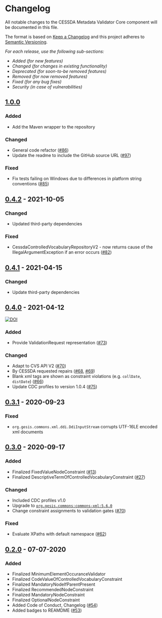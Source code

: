 # Changelog

All notable changes to the CESSDA Metadata Validator Core component will be documented in this file.

The format is based on [Keep a Changelog](http://keepachangelog.com/en/1.0.0/)
and this project adheres to [Semantic Versioning](http://semver.org/spec/v2.0.0.html).

*For each release, use the following sub-sections:*

- *Added (for new features)*
- *Changed (for changes in existing functionality)*
- *Deprecated (for soon-to-be removed features)*
- *Removed (for now removed features)*
- *Fixed (for any bug fixes)*
- *Security (in case of vulnerabilities)*

## [1.0.0]

### Added

- Add the Maven wrapper to the repository

### Changed

- General code refactor ([#86](https://github.com/cessda/cessda.cmv.core/issues/86))
- Update the readme to include the GitHub source URL
  ([#97](https://github.com/cessda/cessda.cmv.core/issues/97))

### Fixed

- Fix tests failing on Windows due to differences in platform string conventions
  ([#85](https://github.com/cessda/cessda.cmv.core/issues/85))

## [0.4.2] - 2021-10-05

### Changed

- Updated third-party dependencies

### Fixed

- CessdaControlledVocabularyRepositoryV2 - now returns cause of the
  IllegalArgumentException if an error occurs
  ([#82](https://github.com/cessda/cessda.cmv.core/issues/82))

## [0.4.1] - 2021-04-15

### Changed

- Update third-party dependencies

## [0.4.0] - 2021-04-12

[![DOI](https://zenodo.org/badge/DOI/10.5281/zenodo.4680640.svg)](https://doi.org/10.5281/zenodo.4680640)

### Added

- Provide ValidationRequest representation ([#73](https://github.com/cessda/cessda.cmv.core/issues/73))

### Changed

- Adapt to CVS API V2 ([#70](https://github.com/cessda/cessda.cmv.core/issues/70))
- By CESSDA requested repairs ([#68](https://github.com/cessda/cessda.cmv.core/issues/), [#69](https://github.com/cessda/cessda.cmv.core/issues/))
- Blank xml tags are shown as constraint violations (e.g. `collDate`, `distDate`) ([#66](https://github.com/cessda/cessda.cmv.core/issues/))
- Update CDC profiles to version 1.0.4 ([#75](https://github.com/cessda/cessda.cmv.core/issues/))

## [0.3.1] - 2020-09-23

### Fixed

- `org.gesis.commons.xml.ddi.DdiInputStream` corrupts UTF-16LE encoded xml documents

## [0.3.0] - 2020-09-17

### Added

- Finalized FixedValueNodeConstraint ([#13](https://github.com/cessda/cessda.cmv.core/issues/))
- Finalized DescriptiveTermOfControlledVocabularyConstraint ([#27](https://github.com/cessda/cessda.cmv.core/issues/))

### Changed

- Included CDC profiles v1.0
- Upgrade to [`org.gesis.commons:commons-xml:5.6.0`](https://git.gesis.org/java-commons/commons-xml/tree/v5.6.0)
- Change constraint assignments to validation gates ([#70](https://github.com/cessda/cessda.cmv.core/issues/70))

### Fixed

- Evaluate XPaths with default namespace ([#62](https://github.com/cessda/cessda.cmv.core/issues/62))

## [0.2.0] - 07-07-2020

### Added

- Finalized MinimumElementOccuranceValidator
- Finalized CodeValueOfControlledVocabularyConstraint
- Finalized MandatoryNodeIfParentPresent
- Finalized RecommendedNodeConstraint
- Finalized MandatoryNodeConstraint
- Finalized OptionalNodeConstraint
- Added Code of Conduct, Changelog ([#54](https://github.com/cessda/cessda.cmv.core/issues/54))
- Added badges to REAMDME ([#53](https://github.com/cessda/cessda.cmv.core/issues/53))

[1.0.0]: https://github.com/cessda/cessda.cmv.core/releases/tag/v1.0.0
[0.4.2]: https://github.com/cessda/cessda.cmv.core/releases/tag/v0.4.2
[0.4.1]: https://github.com/cessda/cessda.cmv.core/releases/tag/v0.4.1
[0.4.0]: https://github.com/cessda/cessda.cmv.core/releases/tag/v0.4.0
[0.3.1]: https://github.com/cessda/cessda.cmv.core/releases/tag/v0.3.1
[0.3.0]: https://github.com/cessda/cessda.cmv.core/releases/tag/v0.3.0
[0.2.0]: https://github.com/cessda/cessda.cmv.core/releases/tag/v0.2.0
